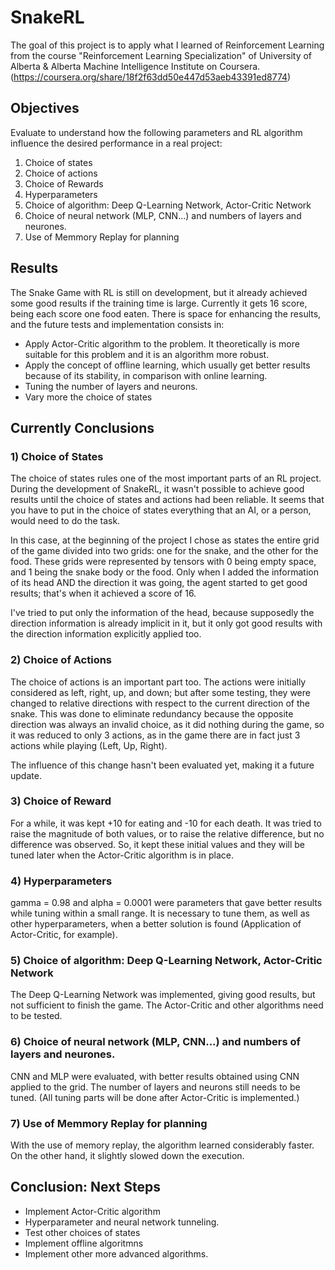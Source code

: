 # SnakeRL

The goal of this project is to apply what I learned of Reinforcement Learning from the course "Reinforcement Learning Specialization" of University of Alberta & Alberta Machine Intelligence Institute on Coursera. (https://coursera.org/share/18f2f63dd50e447d53aeb43391ed8774)

## Objectives
Evaluate to understand how the following parameters and RL algorithm influence the desired performance in a real project: 
1) Choice of states
2) Choice of actions
3) Choice of Rewards
4) Hyperparameters
5) Choice of algorithm: Deep Q-Learning Network, Actor-Critic Network
6) Choice of neural network (MLP, CNN...) and numbers of layers and neurones.
7) Use of Memmory Replay for planning

## Results

The Snake Game with RL is still on development, but it already achieved some good results if the training time is large.
Currently it gets 16 score, being each score one food eaten.
There is space for enhancing the results, and the future tests and implementation consists in: 
* Apply Actor-Critic algorithm to the problem. It theoretically is more suitable for this problem and it is an algorithm more robust. 
* Apply the concept of offline learning, which usually get better results because of its stability, in comparison with online learning.
* Tuning the number of layers and neurons.
* Vary more the choice of states

## Currently Conclusions

### 1) Choice of States
The choice of states rules one of the most important parts of an RL project. During the development of SnakeRL, it wasn't possible to achieve good results until the choice of states and actions had been reliable. It seems that you have to put in the choice of states everything that an AI, or a person, would need to do the task.

In this case, at the beginning of the project I chose as states the entire grid of the game divided into two grids: one for the snake, and the other for the food.
These grids were represented by tensors with 0 being empty space, and 1 being the snake body or the food.
Only when I added the information of its head AND the direction it was going, the agent started to get good results; that's when it achieved a score of 16.

I've tried to put only the information of the head, because supposedly the direction information is already implicit in it, but it only got good results with the direction information explicitly applied too.

### 2) Choice of Actions

The choice of actions is an important part too. The actions were initially considered as left, right, up, and down; but after some testing, they were changed to relative directions with respect to the current direction of the snake. This was done to eliminate redundancy because the opposite direction was always an invalid choice, as it did nothing during the game, so it was reduced to only 3 actions, as in the game there are in fact just 3 actions while playing (Left, Up, Right).

The influence of this change hasn't been evaluated yet, making it a future update.

### 3) Choice of Reward

For a while, it was kept +10 for eating and -10 for each death. It was tried to raise the magnitude of both values, or to raise the relative difference, but no difference was observed. So, it kept these initial values and they will be tuned later when the Actor-Critic algorithm is in place.

### 4) Hyperparameters

gamma = 0.98 and alpha = 0.0001 were parameters that gave better results while tuning within a small range. It is necessary to tune them, as well as other hyperparameters, when a better solution is found (Application of Actor-Critic, for example).

### 5) Choice of algorithm: Deep Q-Learning Network, Actor-Critic Network

The Deep Q-Learning Network was implemented, giving good results, but not sufficient to finish the game. The Actor-Critic and other algorithms need to be tested.

### 6) Choice of neural network (MLP, CNN...) and numbers of layers and neurones.

CNN and MLP were evaluated, with better results obtained using CNN applied to the grid. The number of layers and neurons still needs to be tuned. (All tuning parts will be done after Actor-Critic is implemented.)

### 7) Use of Memmory Replay for planning

With the use of memory replay, the algorithm learned considerably faster. On the other hand, it slightly slowed down the execution.


## Conclusion: Next Steps

* Implement Actor-Critic algorithm
* Hyperparameter and neural network tunneling.
* Test other choices of states
* Implement offline algoritmns
* Implement other more advanced algorithms.


